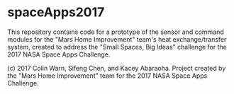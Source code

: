 # spaceApps2017
This repository contains code for a prototype of the sensor and command modules for the "Mars Home Improvement" team's heat exchange/transfer system, created to address the "Small Spaces, Big Ideas" challenge for the 2017 NASA Space Apps Challenge.

(c) 2017 Colin Warn, Sifeng Chen, and Kacey Abaraoha.
Project created by the "Mars Home Improvement" team for the 2017 NASA Space Apps Challenge.

